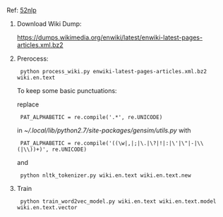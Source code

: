 Ref: [52nlp](http://www.52nlp.cn/%E4%B8%AD%E8%8B%B1%E6%96%87%E7%BB%B4%E5%9F%BA%E7%99%BE%E7%A7%91%E8%AF%AD%E6%96%99%E4%B8%8A%E7%9A%84word2vec%E5%AE%9E%E9%AA%8C)

1. Download Wiki Dump:

    https://dumps.wikimedia.org/enwiki/latest/enwiki-latest-pages-articles.xml.bz2

2. Prerocess:

        python process_wiki.py enwiki-latest-pages-articles.xml.bz2 wiki.en.text
    
    To keep some basic punctuations:

    replace

        PAT_ALPHABETIC = re.compile('.*', re.UNICODE)

    in *~/.local/lib/python2.7/site-packages/gensim/utils.py*  with

        PAT_ALPHABETIC = re.compile('((\w|,|;|\.|\?|!|:|\'|\"|-|\\(|\\))+)', re.UNICODE)
    
    and

        python nltk_tokenizer.py wiki.en.text wiki.en.text.new

3. Train 

        python train_word2vec_model.py wiki.en.text wiki.en.text.model wiki.en.text.vector
